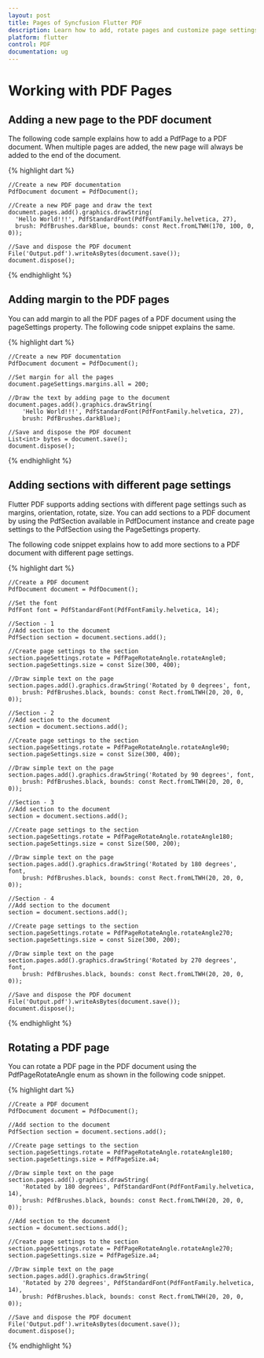 ```yaml
---
layout: post
title: Pages of Syncfusion Flutter PDF
description: Learn how to add, rotate pages and customize page settings based on PDF sections in the Flutter PDF.
platform: flutter
control: PDF
documentation: ug
---
```


# Working with PDF Pages

## Adding a new page to the PDF document

The following code sample explains how to add a PdfPage to a PDF document. When multiple pages are added, the new page will always be added to the end of the document.

{% highlight dart %}

	//Create a new PDF documentation
	PdfDocument document = PdfDocument();

	//Create a new PDF page and draw the text
	document.pages.add().graphics.drawString(
	  'Hello World!!!', PdfStandardFont(PdfFontFamily.helvetica, 27),
	  brush: PdfBrushes.darkBlue, bounds: const Rect.fromLTWH(170, 100, 0, 0));

	//Save and dispose the PDF document
	File('Output.pdf').writeAsBytes(document.save());
	document.dispose();
	
{% endhighlight %}

## Adding margin to the PDF pages

You can add margin to all the PDF pages of a PDF document using the pageSettings property. The following code snippet explains the same.

{% highlight dart %}

	//Create a new PDF documentation
    PdfDocument document = PdfDocument();

    //Set margin for all the pages
    document.pageSettings.margins.all = 200;

    //Draw the text by adding page to the document
    document.pages.add().graphics.drawString(
        'Hello World!!!', PdfStandardFont(PdfFontFamily.helvetica, 27),
        brush: PdfBrushes.darkBlue);

    //Save and dispose the PDF document
    List<int> bytes = document.save();
    document.dispose();

{% endhighlight %}

## Adding sections with different page settings

Flutter PDF supports adding sections with different page settings such as margins, orientation, rotate, size. You can add sections to a PDF document by using the PdfSection available in PdfDocument instance and create page settings to the PdfSection using the PageSettings property.

The following code snippet explains how to add more sections to a PDF document with different page settings.

{% highlight dart %}

	//Create a PDF document
    PdfDocument document = PdfDocument();

    //Set the font
    PdfFont font = PdfStandardFont(PdfFontFamily.helvetica, 14);

    //Section - 1
    //Add section to the document
    PdfSection section = document.sections.add();

    //Create page settings to the section
    section.pageSettings.rotate = PdfPageRotateAngle.rotateAngle0;
    section.pageSettings.size = const Size(300, 400);

    //Draw simple text on the page
    section.pages.add().graphics.drawString('Rotated by 0 degrees', font,
        brush: PdfBrushes.black, bounds: const Rect.fromLTWH(20, 20, 0, 0));

    //Section - 2
    //Add section to the document
    section = document.sections.add();

    //Create page settings to the section
    section.pageSettings.rotate = PdfPageRotateAngle.rotateAngle90;
    section.pageSettings.size = const Size(300, 400);

    //Draw simple text on the page
    section.pages.add().graphics.drawString('Rotated by 90 degrees', font,
        brush: PdfBrushes.black, bounds: const Rect.fromLTWH(20, 20, 0, 0));

    //Section - 3
    //Add section to the document
    section = document.sections.add();

    //Create page settings to the section
    section.pageSettings.rotate = PdfPageRotateAngle.rotateAngle180;
    section.pageSettings.size = const Size(500, 200);

    //Draw simple text on the page
    section.pages.add().graphics.drawString('Rotated by 180 degrees', font,
        brush: PdfBrushes.black, bounds: const Rect.fromLTWH(20, 20, 0, 0));

    //Section - 4
    //Add section to the document
    section = document.sections.add();

    //Create page settings to the section
    section.pageSettings.rotate = PdfPageRotateAngle.rotateAngle270;
    section.pageSettings.size = const Size(300, 200);

    //Draw simple text on the page
    section.pages.add().graphics.drawString('Rotated by 270 degrees', font,
        brush: PdfBrushes.black, bounds: const Rect.fromLTWH(20, 20, 0, 0));

    //Save and dispose the PDF document
    File('Output.pdf').writeAsBytes(document.save());
    document.dispose();

{% endhighlight %}

## Rotating a PDF page

You can rotate a PDF page in the PDF document using the PdfPageRotateAngle enum as shown in the following code snippet.

{% highlight dart %}

	//Create a PDF document
    PdfDocument document = PdfDocument();

    //Add section to the document
    PdfSection section = document.sections.add();

    //Create page settings to the section
    section.pageSettings.rotate = PdfPageRotateAngle.rotateAngle180;
    section.pageSettings.size = PdfPageSize.a4;

    //Draw simple text on the page
    section.pages.add().graphics.drawString(
        'Rotated by 180 degrees', PdfStandardFont(PdfFontFamily.helvetica, 14),
        brush: PdfBrushes.black, bounds: const Rect.fromLTWH(20, 20, 0, 0));

    //Add section to the document
    section = document.sections.add();

    //Create page settings to the section
    section.pageSettings.rotate = PdfPageRotateAngle.rotateAngle270;
    section.pageSettings.size = PdfPageSize.a4;

    //Draw simple text on the page
    section.pages.add().graphics.drawString(
        'Rotated by 270 degrees', PdfStandardFont(PdfFontFamily.helvetica, 14),
        brush: PdfBrushes.black, bounds: const Rect.fromLTWH(20, 20, 0, 0));

    //Save and dispose the PDF document
    File('Output.pdf').writeAsBytes(document.save());
    document.dispose();
	
{% endhighlight %}
